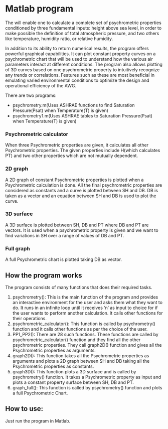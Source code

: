 # Matlab program

The  will enable one to calculate a complete set of psychrometric properties conditioned by three fundamental inputs: height above sea level, in order to make possible the definition of total atmospheric pressure, and two others like temperature, humidity ratio, or relative humidity.

In addition to its ability to return numerical results, the program offers powerful graphical capabilities. It can plot constant property curves on a psychrometric chart that will be used to understand how the various air parameters interact at different conditions. The program also allows plotting of 3D curves based on one psychrometric property to intuitively recognize any trends or correlations. Features such as these are most beneficial in emulating varied environmental conditions to optimize the design and operational efficiency of the AWG.

There are two programs:
- psychrometry.m(Uses ASHRAE functions to find Saturation Pressure(Psat) when Temperature(T) is given)
- psychrometry1.m(Uses ASHRAE tables to Saturation Pressure(Psat) when Temperature(T) is given)

### Psychrometric calculator

When three Psychrometric properties are given, it calculates all other Psychrometric properties. The given properties include H(which calculates PT) and two other properties which are not mutually dependent.

### 2D graph

A 2D graph of constant Psychrometric properties is plotted when a Psychrometric calculation is done. All the final psychrometric properties are considered as constants and a curve is plotted between SH and DB.
DB is taken as a vector and an equation between SH and DB is used to plot the curve.

### 3D surface

A 3D surface is plotted between SH, DB and PT where DB and PT are vectors. It is used when a psychrometric property is given and we want to find variations in SH over a range of values of DB and PT.

### Full graph

A full Psychrometric chart is plotted taking DB as vector.

## How the program works

The program consists of many functions that does their required tasks.
1.	psychrometry(): This is the main function of the program and provides an interactive environment for the user and asks them what they want to do. It runs in an infinite loop until it receives ‘n’ as input to choice for if the user wants to perform another calculation. It calls other functions for their operations.
2.	psychrometric_calculator(): This function is called by psychrometry() function and it calls other functions as per the choice of the user.
3.	PP1_PP2(): There are 28 such functions. These functions are called by psychrometric_calculator() function and they find all the other psychrometric properties. They call graph2D() function and gives all the Psychrometric properties as arguments.
4.	graph2D(): This function takes all the Psychrometric properties as arguments and plots a 2D graph between SH and DB taking all the Psychrometric properties as constants.
5.	graph3D(): This function plots a 3D surface and is called by psychrometry() function. It takes a Psychrometric property as input and plots a constant property surface between SH, DB and PT.
6.	 graph_full(): This function is called by psychrometry() function and plots a full Psychrometric Chart.

## How to use:

Just run the program in Matlab.